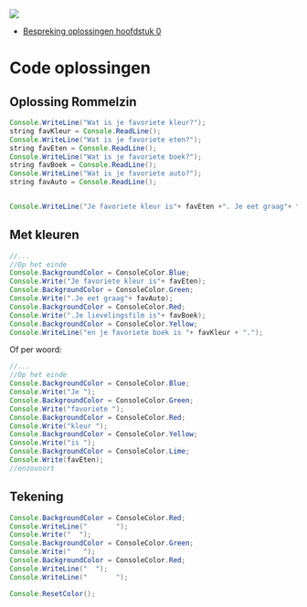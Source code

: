 
![](../assets/infoclip.png)

* [Bespreking oplossingen hoofdstuk 0](https://ap.cloud.panopto.eu/Panopto/Pages/Viewer.aspx?id=1a353c40-e317-4b1d-b81b-a966007b8ed2)

# Code oplossingen

## Oplossing Rommelzin

```java
Console.WriteLine("Wat is je favoriete kleur?");
string favKleur = Console.ReadLine();
Console.WriteLine("Wat is je favoriete eten?");
string favEten = Console.ReadLine();
Console.WriteLine("Wat is je favoriete boek?");
string favBoek = Console.ReadLine();
Console.WriteLine("Wat is je favoriete auto?");
string favAuto = Console.ReadLine();


Console.WriteLine("Je favoriete kleur is"+ favEten +". Je eet graag"+ favAuto +". Je lievelingsfilm is"+ favBoek +" en je favoriete boek is "+ favKleur);
```

## Met kleuren

```java
//...
//Op het einde
Console.BackgroundColor = ConsoleColor.Blue;
Console.Write("Je favoriete kleur is"+ favEten);
Console.BackgroundColor = ConsoleColor.Green;
Console.Write(".Je eet graag"+ favAuto);
Console.BackgroundColor = ConsoleColor.Red;
Console.Write(".Je lievelingsfilm is"+ favBoek);
Console.BackgroundColor = ConsoleColor.Yellow;
Console.WriteLine("en je favoriete boek is "+ favKleur + ".");
```

Of per woord:

```java
//...
//Op het einde
Console.BackgroundColor = ConsoleColor.Blue;
Console.Write("Je ");
Console.BackgroundColor = ConsoleColor.Green;
Console.Write("favoriete ");
Console.BackgroundColor = ConsoleColor.Red;
Console.Write("kleur ");
Console.BackgroundColor = ConsoleColor.Yellow;
Console.Write("is ");
Console.BackgroundColor = ConsoleColor.Lime;
Console.Write(favEten);
//enzovoort
```



## Tekening

```java
Console.BackgroundColor = ConsoleColor.Red; 
Console.WriteLine("       ");
Console.Write("  ");
Console.BackgroundColor = ConsoleColor.Green;
Console.Write("   ");
Console.BackgroundColor = ConsoleColor.Red;
Console.WriteLine("  ");
Console.WriteLine("       ");

Console.ResetColor();
```